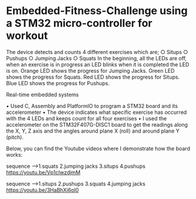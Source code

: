 # Embedded-Fitness-Challenge using a STM32 micro-controller for workout

The device detects and counts 4 different exercises which are; ○ Situps ○ Pushups ○ Jumping Jacks ○ Squats  In the beginning, all the LEDs are off, when an exercise is in progress an LED blinks when it is completed the LED is on.  Orange LED shows the progress for Jumping Jacks. Green LED shows the progress for Squats. Red LED shows the progress for Situps. Blue LED shows the progress for Pushups.


Real-time embedded systems

• Used C, Assembly and PlatformIO to program a STM32 board and its accelerometer
• The device indicates what specific exercise has occurred with the 4 LEDs and keeps count for all four exercises
• I used the accelerometer on the STM32F407G-DISC1 board to get the readings along the X, Y, Z axis and the angles around plane X (roll) and around plane Y (pitch).

Below, you can find the Youtube videos where I demonstrate how the board works:

sequence -->1.squats 2.jumping jacks 3.situps 4.pushups
https://youtu.be/Vp1cIwzdjmM 

sequence -->1.situps 2.pushups 3.squats 4.jumping jacks
https://youtu.be/3HaBhXi6ol0
